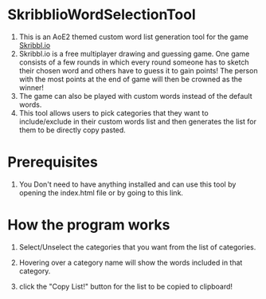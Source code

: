 # SkribblioWordSelectionTool
1. This is an AoE2 themed custom word list generation tool for the game [Skribbl.io](https://skribbl.io)
2. Skribbl.io is a free multiplayer drawing and guessing game. One game consists of a few rounds in which every round someone has to sketch their chosen word and others have to guess it to gain points! The person with the most points at the end of game will then be crowned as the winner!
3. The game can also be played with custom words instead of the default words.
4. This tool allows users to pick categories that they want to include/exclude in their custom words list and then generates the list for them to be directly copy pasted.

# Prerequisites
1. You Don't need to have anything installed and can use this tool by opening the index.html file or by going to this link.

# How the program works

1. Select/Unselect the categories that you want from the list of categories.

2. Hovering over a category name will show the words included in that category.

3. click the "Copy List!" button for the list to be copied to clipboard!
